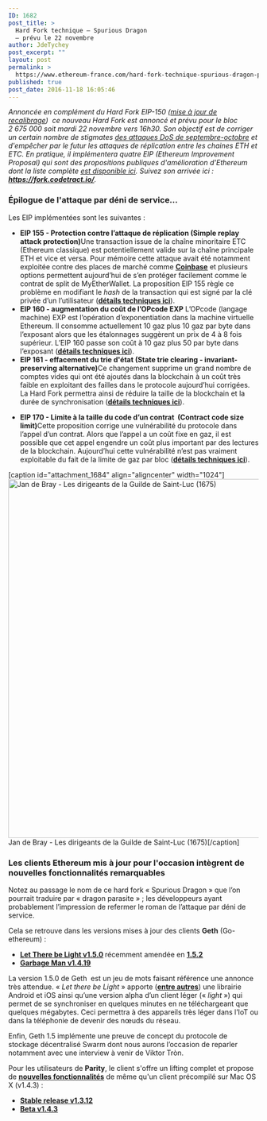 ```yaml
---
ID: 1682
post_title: >
  Hard Fork technique – Spurious Dragon
  – prévu le 22 novembre
author: JdeTychey
post_excerpt: ""
layout: post
permalink: >
  https://www.ethereum-france.com/hard-fork-technique-spurious-dragon-prevu-le-22-novembre/
published: true
post_date: 2016-11-18 16:05:46
---
```

<em>Annoncée en complément du Hard Fork EIP-150 (<span style="text-decoration: underline;"><a href="https://www.ethereum-france.com/hard-fork-eip-150-mise-a-jour-de-recalibrage-et-carnet-de-voyage/">mise à jour de recalibrage</a></span>)  ce nouveau Hard Fork est annoncé et prévu pour le bloc 2 675 000 soit mardi 22 novembre vers 16h30. Son objectif est de corriger un certain nombre de stigmates <a href="https://www.ethereum-france.com/hard-fork-eip-150-mise-a-jour-de-recalibrage-et-carnet-de-voyage/">des attaques DoS de septembre-octobre</a> et d'empêcher par le futur les attaques de réplication entre les chaines ETH et ETC. En pratique, il implémentera quatre EIP (Ethereum Improvement Proposal) qui sont des propositions publiques d'amélioration d'Ethereum dont la liste complète <a href="https://github.com/ethereum/EIPs/issues"><span style="text-decoration: underline;">est disponible ici</span></a>. Suivez son arrivée ici : <strong><a href="https://fork.codetract.io/">https://fork.codetract.io/</a></strong>.</em>
<h3>Épilogue de l'attaque par déni de service...</h3>
Les EIP implémentées sont les suivantes :
<ul>
 	<li><strong><strong>EIP 155 - Protection contre l’attaque de réplication (Simple replay attack protection)</strong></strong>Une transaction issue de la chaîne minoritaire ETC (Ethereum classique) est potentiellement valide sur la chaîne principale ETH et vice et versa. Pour mémoire cette attaque avait été notamment exploitée contre des places de marché comme <span style="text-decoration: underline;"><strong><a href="http://bitcoinist.net/brian-armstrong-coinbase-ethereum/">Coinbase</a></strong></span> et plusieurs options permettent aujourd’hui de s’en protéger facilement comme le contrat de split de MyEtherWallet. La proposition EIP 155 règle ce problème en modifiant le <em>hash</em> de la transaction qui est signé par la clé privée d’un l’utilisateur (<span style="text-decoration: underline;"><strong><a href="https://github.com/ethereum/EIPs/issues/155">détails techniques ici</a></strong></span>).</li>
 	<li><strong><strong>EIP 160 - augmentation du coût de l’OPcode EXP</strong></strong> L’OPcode (langage machine) EXP est l’opération d’exponentiation dans la machine virtuelle Ethereum. Il consomme actuellement 10 gaz plus 10 gaz par byte dans l’exposant alors que les étalonnages suggèrent un prix de 4 à 8 fois supérieur. L’EIP 160 passe son coût à 10 gaz plus 50 par byte dans l’exposant (<span style="text-decoration: underline;"><strong><a href="https://github.com/ethereum/EIPs/issues/160">détails techniques ici</a></strong></span>).</li>
 	<li><strong><strong>EIP 161 - effacement du trie d'état (State trie clearing - invariant-preserving alternative)</strong></strong>Ce changement supprime un grand nombre de comptes vides qui ont été ajoutés dans la blockchain à un coût très faible en exploitant des failles dans le protocole aujourd’hui corrigées. La Hard Fork permettra ainsi de réduire la taille de la blockchain et la durée de synchronisation (<span style="text-decoration: underline;"><strong><a href="https://github.com/ethereum/EIPs/issues/161">détails techniques ici</a></strong></span>).</li>
</ul>
<ul>
 	<li><strong><strong>EIP 170 - Limite à la taille du code d’un contrat  (Contract code size limit)</strong></strong>Cette proposition corrige une vulnérabilité du protocole dans l’appel d’un contrat. Alors que l’appel a un coût fixe en gaz, il est possible que cet appel engendre un coût plus important par des lectures de la blockchain. Aujourd’hui cette vulnérabilité n’est pas vraiment exploitable du fait de la limite de gaz par bloc (<span style="text-decoration: underline;"><strong><a href="https://github.com/ethereum/EIPs/issues/170">détails techniques ici</a></strong></span>).</li>
</ul>
[caption id="attachment_1684" align="aligncenter" width="1024"]<img class="wp-image-1684 size-large" src="https://www.ethereum-france.com/wp-content/uploads/2016/11/tumblr_o9ntj0jVcS1ugyavxo1_1280-1024x723.jpg" alt="Jan de Bray - Les dirigeants de la Guilde de Saint-Luc (1675)" width="1024" height="723" /> Jan de Bray - Les dirigeants de la Guilde de Saint-Luc (1675)[/caption]
<h3><strong>Les clients Ethereum mis à jour pour l'occasion intègrent de nouvelles fonctionnalités remarquables</strong></h3>
Notez au passage le nom de ce hard fork « Spurious Dragon » que l’on pourrait traduire par « dragon parasite » ; les développeurs ayant probablement l’impression de refermer le roman de l’attaque par déni de service.

Cela se retrouve dans les versions mises à jour des clients <strong>Geth</strong> (Go-ethereum) :
<ul>
 	<li><strong><span style="text-decoration: underline;"><a href="https://github.com/ethereum/go-ethereum/releases/tag/v1.5.0">Let There be Light v1.5.0</a></span> </strong>récemment amendée en <span style="text-decoration: underline;"><strong><a href="https://github.com/ethereum/go-ethereum/releases/tag/v1.5.2">1.5.2</a></strong></span></li>
 	<li><span style="text-decoration: underline;"><strong><a href="https://github.com/ethereum/go-ethereum/releases/tag/v1.4.19">Garbage Man v1.4.19</a></strong></span></li>
</ul>
La version 1.5.0 de Geth  est un jeu de mots faisant référence une annonce très attendue. « <em>Let there be Light</em> » apporte (<span style="text-decoration: underline;"><strong><a href="https://blog.ethereum.org/2016/11/17/whoa-geth-1-5/">entre autres</a></strong></span>) une librairie Android et iOS ainsi qu’une version alpha d’un client léger (« <em>light </em>») qui permet de se synchroniser en quelques minutes en ne téléchargeant que quelques mégabytes. Ceci permettra à des appareils très léger dans l’IoT ou dans la téléphonie de devenir des nœuds du réseau.

Enfin, Geth 1.5 implémente une preuve de concept du protocole de stockage décentralisé Swarm dont nous aurons l’occasion de reparler notamment avec une interview à venir de Viktor Tròn.

Pour les utilisateurs de <strong>Parity</strong>, le client s'offre un lifting complet et propose de <strong><span style="text-decoration: underline;"><a href="https://blog.ethcore.io/announcing-parity-1-4/">nouvelles fonctionnalités</a></span></strong> de même qu'un client précompilé sur Mac OS X (v1.4.3) :
<ul>
 	<li><span style="text-decoration: underline;"><strong><a href="https://github.com/ethcore/parity/releases/tag/v1.3.12">Stable release v1.3.12</a></strong></span></li>
 	<li><span style="text-decoration: underline;"><strong><a href="https://github.com/ethcore/parity/releases/tag/v1.4.3">Beta v1.4.3</a></strong></span></li>
</ul>